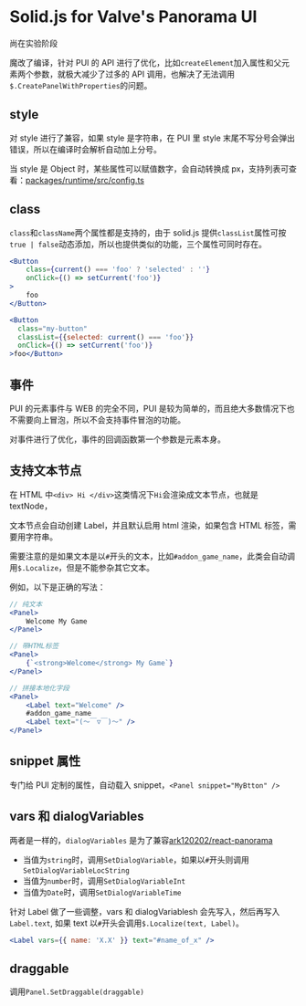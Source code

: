 # Solid.js for Valve's Panorama UI

尚在实验阶段

魔改了编译，针对 PUI 的 API 进行了优化，比如`createElement`加入属性和父元素两个参数，就极大减少了过多的 API 调用，也解决了无法调用`$.CreatePanelWithProperties`的问题。

## style

对 style 进行了兼容，如果 style 是字符串，在 PUI 里 style 末尾不写分号会弹出错误，所以在编译时会解析自动加上分号。

当 style 是 Object 时，某些属性可以赋值数字，会自动转换成 px，支持列表可查看：[packages/runtime/src/config.ts](https://github.com/RobinCodeX/solid-panorama/blob/master/packages/runtime/src/config.ts#L1)

## class

`class`和`className`两个属性都是支持的，由于 solid.js 提供`classList`属性可按`true | false`动态添加，所以也提供类似的功能，三个属性可同时存在。

```jsx
<Button
    class={current() === 'foo' ? 'selected' : ''}
    onClick={() => setCurrent('foo')}
>
    foo
</Button>

<Button
  class="my-button"
  classList={{selected: current() === 'foo'}}
  onClick={() => setCurrent('foo')}
>foo</Button>
```

## 事件

PUI 的元素事件与 WEB 的完全不同，PUI 是较为简单的，而且绝大多数情况下也不需要向上冒泡，所以不会支持事件冒泡的功能。

对事件进行了优化，事件的回调函数第一个参数是元素本身。

<!-- ## 不支持 Fragment

形如`<> </>`就是 Fragment，由于会在编译时无法识别父元素所以不支持，也许以后可以，至少目前对 babel 的理解太浅，尚不知如何做。 -->

## 支持文本节点

在 HTML 中`<div> Hi </div>`这类情况下`Hi`会渲染成文本节点，也就是 textNode，

文本节点会自动创建 Label，并且默认启用 html 渲染，如果包含 HTML 标签，需要用字符串。

需要注意的是如果文本是以`#`开头的文本，比如`#addon_game_name`，此类会自动调用`$.Localize`，但是不能参杂其它文本。

例如，以下是正确的写法：

```jsx
// 纯文本
<Panel>
    Welcome My Game
</Panel>

// 带HTML标签
<Panel>
    {`<strong>Welcome</strong> My Game`}
</Panel>

// 拼接本地化字段
<Panel>
    <Label text="Welcome" />
    #addon_game_name
    <Label text="(～￣▽￣)～" />
</Panel>
```

## snippet 属性

专门给 PUI 定制的属性，自动载入 snippet，`<Panel snippet="MyBtton" />`

## vars 和 dialogVariables

两者是一样的，`dialogVariables` 是为了兼容[ark120202/react-panorama](https://github.com/ark120202/react-panorama)

-   当值为`string`时，调用`SetDialogVariable`，如果以`#`开头则调用`SetDialogVariableLocString`
-   当值为`number`时，调用`SetDialogVariableInt`
-   当值为`Date`时，调用`SetDialogVariableTime`

针对 Label 做了一些调整，vars 和 dialogVariablesh 会先写入，然后再写入`Label.text`, 如果 text 以`#`开头会调用`$.Localize(text, Label)`。

```jsx
<Label vars={{ name: 'X.X' }} text="#name_of_x" />
```

## draggable

调用`Panel.SetDraggable(draggable)`
